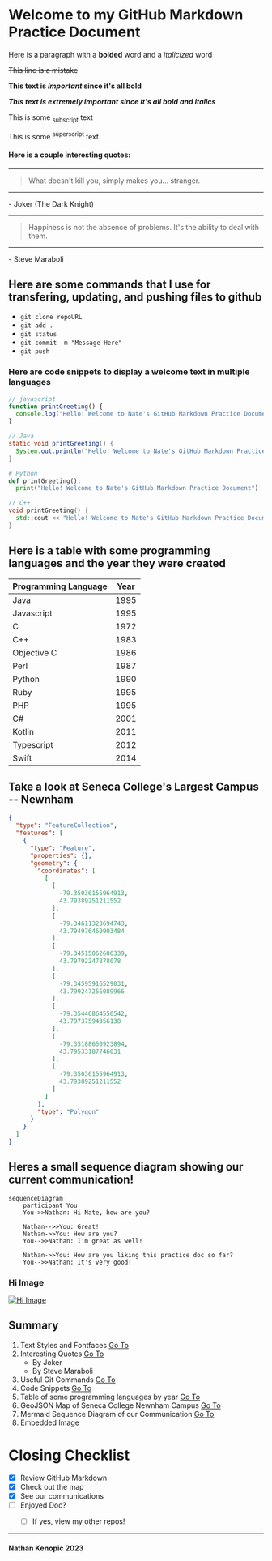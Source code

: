 <h1 id="heading-1-fonts">Welcome to my GitHub Markdown Practice Document</h1>

Here is a paragraph with a **bolded** word and a _italicized_ word

~~This line is a mistake~~

**This text is _important_ since it's all bold**

***This text is extremely important since it's all bold and italics***

This is some <sub>subscript</sub> text

This is some <sup>superscript</sup> text

<h4 id="heading-2-quotes">Here is a couple interesting quotes:</h4>

---
> What doesn't kill you, simply makes you... stranger.
---
<p>- Joker (The Dark Knight)</p>

---
> Happiness is not the absence of problems. It's the ability to deal with them.
---
<p>- Steve Maraboli</p>


<h2 id="heading-3-command">Here are some commands that I use for transfering, updating, and pushing files to github</h2>

- `git clone repoURL`
- `git add .`
- `git status`
- `git commit -m "Message Here"`
- `git push`

<h3 id="heading-4-code">Here are code snippets to display a welcome text in multiple languages</h3>

``` javascript
// javascript
function printGreeting() {
  console.log("Hello! Welcome to Nate's GitHub Markdown Practice Document");
}
```

``` java
// Java
static void printGreeting() {
  System.out.println("Hello! Welcome to Nate's GitHub Markdown Practice Document");
}
```

``` python
# Python
def printGreeting():
  print("Hello! Welcome to Nate's GitHub Markdown Practice Document")
```

``` cpp
// C++
void printGreeting() {
  std::cout << "Hello! Welcome to Nate's GitHub Markdown Practice Document" << std::endl;
}
```

<h2 id="heading-5-table">Here is a table with some programming languages and the year they were created</h2>

| **Programming Language** | **Year** |
| --- | --- |
| Java | 1995 |
| Javascript | 1995 |
| C | 1972 |
| C++ | 1983 |
| Objective C | 1986 |
| Perl | 1987 |
| Python | 1990 |
| Ruby | 1995 |
| PHP | 1995 |
| C# | 2001 |
| Kotlin | 2011 |
| Typescript | 2012 |
| Swift | 2014 |

<h2 id="heading-6-map">Take a look at Seneca College's Largest Campus -- Newnham</h2>

```geojson
{
  "type": "FeatureCollection",
  "features": [
    {
      "type": "Feature",
      "properties": {},
      "geometry": {
        "coordinates": [
          [
            [
              -79.35036155964913,
              43.79389251211552
            ],
            [
              -79.34611323694743,
              43.794976460903484
            ],
            [
              -79.34515062606339,
              43.79792247878078
            ],
            [
              -79.34595916529031,
              43.799247255089966
            ],
            [
              -79.35446864550542,
              43.79737594356138
            ],
            [
              -79.35188650923894,
              43.79533187746031
            ],
            [
              -79.35036155964913,
              43.79389251211552
            ]
          ]
        ],
        "type": "Polygon"
      }
    }
  ]
}
```


<h2 id="heading-7-diagram">Heres a small sequence diagram showing our current communication!</h2>

```mermaid
sequenceDiagram
    participant You
    You->>Nathan: Hi Nate, how are you?

    Nathan-->>You: Great!
    Nathan->>You: How are you?
    You-->>Nathan: I'm great as well!
    
    Nathan->>You: How are you liking this practice doc so far?
    You-->>Nathan: It's very good!
```


<h3>Hi Image</h3>

[![Hi Image](https://s3-eu-west-1.amazonaws.com/tpd/logos/609e3732d83b3800019451d5/0x0.png "Hand waving Hi with Hi text and fingers")](https://www.merriam-webster.com/dictionary/hi "Link to definition of Hi")

## Summary

1. Text Styles and Fontfaces [Go To](#heading-1-fonts)
2. Interesting Quotes [Go To](#heading-2-quotes)
   - By Joker
   - By Steve Maraboli
3. Useful Git Commands [Go To](#heading-3-commands)
4. Code Snippets [Go To](#heading-4-code)
5. Table of some programming languages by year [Go To](#heading-5-table)
6. GeoJSON Map of Seneca College Newnham Campus [Go To](#heading-6-map)
7. Mermaid Sequence Diagram of our Communication [Go To](#heading-7-diagram)
8. Embedded Image

# Closing Checklist

- [x] Review GitHub Markdown
- [x] Check out the map
- [x] See our communications
- [ ] Enjoyed Doc?
  - [ ] If yes, view my other repos!


---
#### Nathan Kenopic 2023
